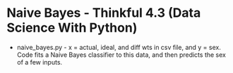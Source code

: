 # Naive Bayes - Thinkful 4.3 (Data Science With Python)

* naive_bayes.py - x = actual, ideal, and diff wts in csv file, and y = sex. Code fits a Naive Bayes classifier to this data, and then predicts the sex of a few inputs. 